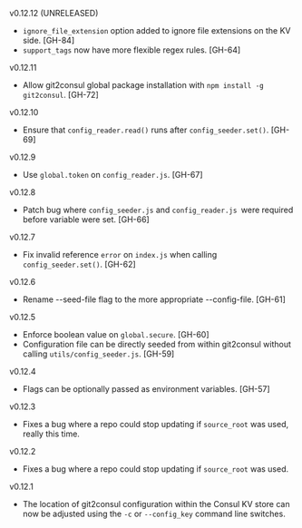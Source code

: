 v0.12.12 (UNRELEASED)

*  `ignore_file_extension` option added to ignore file extensions on the KV side. [GH-84]
* `support_tags` now have more flexible regex rules. [GH-64]

v0.12.11

* Allow git2consul global package installation with `npm install -g git2consul`. [GH-72]

v0.12.10

* Ensure that `config_reader.read()` runs after `config_seeder.set()`. [GH-69]

v0.12.9

* Use `global.token` on `config_reader.js`. [GH-67]

v0.12.8

* Patch bug where `config_seeder.js` and `config_reader.js `were required before variable were set. [GH-66]

v0.12.7

* Fix invalid reference `error` on `index.js` when calling `config_seeder.set()`. [GH-62]

v0.12.6

* Rename --seed-file flag to the more appropriate --config-file. [GH-61]

v0.12.5

* Enforce boolean value on `global.secure`. [GH-60]
* Configuration file can be directly seeded from within git2consul without calling `utils/config_seeder.js`. [GH-59]

v0.12.4

* Flags can be optionally passed as environment variables. [GH-57]

v0.12.3

* Fixes a bug where a repo could stop updating if `source_root` was used, really this time.

v0.12.2

* Fixes a bug where a repo could stop updating if `source_root` was used.

v0.12.1

* The location of git2consul configuration within the Consul KV store can now be adjusted using the `-c` or `--config_key` command line switches.
